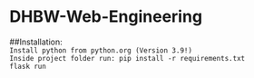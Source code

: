 # DHBW-Web-Engineering

##Installation: <br>
```Install python from python.org (Version 3.9!)```<br>
```Inside project folder run: pip install -r requirements.txt```<br>
```flask run```